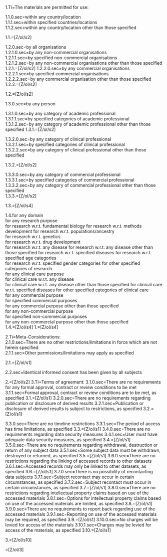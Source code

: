 1.Ti=The materials are permitted for use:			

1.1.0.sec=within any country/location			
1.1.1.sec=within specified countries/locations		
1.1.2.sec=within any country/location other than those specified		

1.1.=[Z/ol/s2]

1.2.0.sec=by all organisations			
1.2.1.0.sec=by any non-commercial organisations		
1.2.1.1.sec=by specified non-commercial organisations	
1.2.1.2.sec=by any non-commercial organisations other than those specified	
1.2.1.=[Z/ol/s2]
1.2.2.0.sec=by any commercial organisations		
1.2.2.1.sec=by specified commercial organisations	
1.2.2.2.sec=by any commercial organisation other than those specified	
1.2.2.=[Z/ol/s2]

1.2.=[Z/ol/s2]

1.3.0.sec=by any person			

1.3.1.0.sec=by any category of academic professional		
1.3.1.1.sec=by specified categories of academic professional	
1.3.1.2.sec=by any category of academic professional other than those specified	
1.3.1.=[Z/ol/s2]

1.3.2.0.sec=by any category of clinical professional		
1.3.2.1.sec=by specified categories of clinical professional	
1.3.2.2.sec=by any category of clinical professional other than those specified	

1.3.2.=[Z/ol/s2]

1.3.3.0.sec=by any category of commercial professional		
1.3.3.1.sec=by specified categories of commercial professional	
1.3.3.2.sec=by any category of commercial professional other than those specified	
1.3.3.=[Z/ol/s2]

1.3.=[Z/ol/s4]

1.4.for any domain			
	for any research purpose		
		for research w.r.t. fundamental biology	
		for research w.r.t. methods development	
		for research w.r.t. populations/ancestry	
		for research w.r.t.  genetics	
		for research w.r.t. drug development	
		for research w.r.t. any disease	
			for research w.r.t. any disease other than those specified
			for research w.r.t. specified diseases
		for research w.r.t. specified age categories	
		for research w.r.t. specified gender categories	
		for other specified categories of research	
	for any clinical care purpose		
		for clinical care w.r.t.  any disease	
			for clinical care w.r.t.  any disease other than those specified
			for clinical care w.r.t. specified diseases
		for other specified categories of clinical care 	
	for any commercial purpose		
		for specified commercial purposes	
		for any commercial purpose other than those specified	
	for any non-commercial purpose		
		for specified non-commercial purposes	
		for any non-commercial purpose other than those specified	
1.4.=[Z/ol/s4]
1.=[Z/ol/s4]

2.Ti=Meta-Considerations:			
2.1.0.sec=There are no other restrictions/limitations in force which are not herein specified			
2.1.1.sec=Other permissions/limitations may apply as specified		

2.1.=[Z/ol/s1]

2.2.sec=Identical informed consent has been given by all subjects			

2.=[Z/ol/s2]
3.Ti=Terms of agreement:
3.1.0.sec=There are no requirements for any formal approval, contract or review conditions to be met
3.1.1.sec=Formal approval, contract or review conditions are to be met, as specified
3.1.=[Z/ol/s1]
3.2.0.sec=There are no requirements regarding publication or disclosure of derived results
3.2.1.sec=Publication or disclosure of derived results is subject to restrictions, as specified
3.2.=[Z/ol/s1]

3.3.0.sec=There are no timeline restrictions
3.3.1.sec=The period of access has time limitations, as specified
3.3.=[Z/ol/s1]
3.4.0.sec=There are no requirements regarding data security measures
3.4.1.sec=User must have adequate data security measures, as specified
3.4.=[Z/ol/s1]
3.5.0.sec=There are no requirements regarding withdrawal, destruction or return of any subject data
3.5.1.sec=Some subject data must be withdrawn, destroyed or returned, as specified
3.5.=[Z/ol/s1]
3.6.0.sec=There are no restrictions regarding the linking of accessed records to other datasets
3.6.1.sec=Accessed records may only be linked to other datasets, as specified
3.6.=[Z/ol/s1]
3.7.0.sec=There is no possibility of recontacting data subjects
3.7.1.sec=Subject recontact may occur in certain circumstances, as specified
3.7.2.sec=Subject recontact must occur in certain circumstances, as specified
3.7.=[Z/ol/s1]
3.8.0.sec=There are no restrictions regarding intellectual property claims based on use of the accessed materials
3.8.1.sec=Options for intellectual property claims based on use of the accessed materials are limited, as specified
3.8.=[Z/ol/s1]
3.9.0.sec=There are no requirements to report back regarding use of the accessed materials
3.9.1.sec=Reporting on use of the accessed materials may be required, as specified
3.9.=[Z/ol/s1]
3.10.0.sec=No charges will be levied for access of the materials
3.10.1.sec=Charges may be levied for access of the materials, as specified
3.10.=[Z/ol/s1]

3.=[Z/ol/s10]

=[Z/ol/3]